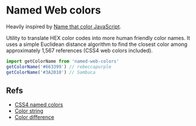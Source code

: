 # Named Web colors

Heavily inspired by [Name that color JavaScript](http://chir.ag/projects/ntc/).

Utility to translate HEX color codes into more human friendly color names. It uses a simple Euclidean distance algorithm to find the closest color among approximately 1,567 references (CSS4 web colors included).

```javascript
import getColorName from 'named-web-colors'
getColorName('#663399') // rebeccapurple
getColorName('#3A2010') // Sambuca
```

## Refs
- [CSS4 named colors](https://drafts.csswg.org/css-color/#named-colors)
- [Color string](https://github.com/Qix-/color-string)
- [Color difference](https://en.wikipedia.org/wiki/Color_difference)
